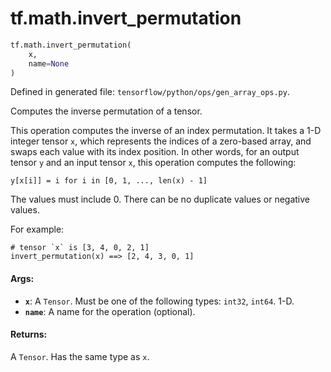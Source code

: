 <div itemscope itemtype="http://developers.google.com/ReferenceObject">
<meta itemprop="name" content="tf.math.invert_permutation" />
<meta itemprop="path" content="Stable" />
</div>

# tf.math.invert_permutation

``` python
tf.math.invert_permutation(
    x,
    name=None
)
```



Defined in generated file: `tensorflow/python/ops/gen_array_ops.py`.

Computes the inverse permutation of a tensor.

This operation computes the inverse of an index permutation. It takes a 1-D
integer tensor `x`, which represents the indices of a zero-based array, and
swaps each value with its index position. In other words, for an output tensor
`y` and an input tensor `x`, this operation computes the following:

`y[x[i]] = i for i in [0, 1, ..., len(x) - 1]`

The values must include 0. There can be no duplicate values or negative values.

For example:

```
# tensor `x` is [3, 4, 0, 2, 1]
invert_permutation(x) ==> [2, 4, 3, 0, 1]
```

#### Args:

* <b>`x`</b>: A `Tensor`. Must be one of the following types: `int32`, `int64`. 1-D.
* <b>`name`</b>: A name for the operation (optional).


#### Returns:

A `Tensor`. Has the same type as `x`.